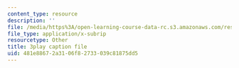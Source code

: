 ```yaml
---
content_type: resource
description: ''
file: /media/https%3A/open-learning-course-data-rc.s3.amazonaws.com/res-6-012-introduction-to-probability-spring-2018/481e88672a3106f82733039c81875dd5_AsSQdpZdP8U.srt
file_type: application/x-subrip
resourcetype: Other
title: 3play caption file
uid: 481e8867-2a31-06f8-2733-039c81875dd5
---
```

